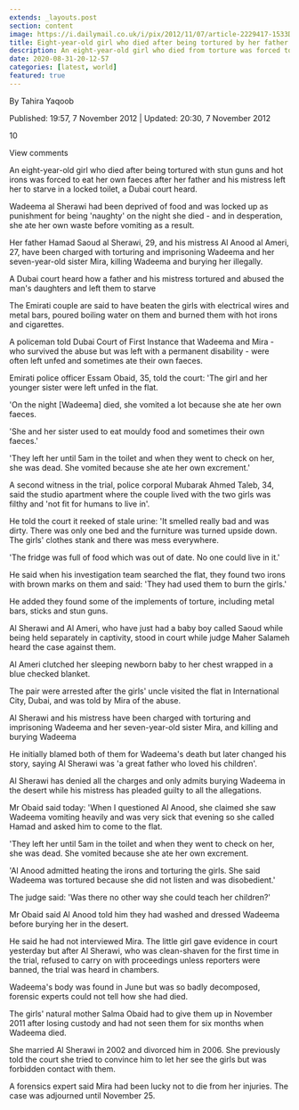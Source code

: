 ```yaml
---
extends: _layouts.post
section: content
image: https://i.dailymail.co.uk/i/pix/2012/11/07/article-2229417-1533DDD9000005DC-797_1024x615_large.jpg 
title: Eight-year-old girl who died after being tortured by her father was forced to eat her own faeces when his mistress locked her in toilet 
description: An eight-year-old girl who died from torture was forced to eat her own faeces after her father and his mistress left her to starve in a locked toilet, a Dubai court heard. 
date: 2020-08-31-20-12-57 
categories: [latest, world] 
featured: true 
--- 
```

By Tahira Yaqoob 

 Published:  19:57, 7 November 2012   |  Updated:  20:30, 7 November 2012   

 

 10

View  comments



An eight-year-old girl who died after being tortured with stun guns and hot irons was forced to eat her own faeces after her father and his mistress left her to starve in a locked toilet, a Dubai court heard. 

Wadeema al Sherawi had been deprived of food and was locked up as punishment for being 'naughty' on the night she died - and in desperation, she ate her own waste before vomiting as a result. 

Her father Hamad Saoud al Sherawi, 29, and his mistress Al Anood al Ameri, 27, have been charged with torturing and imprisoning Wadeema and her seven-year-old sister Mira, killing Wadeema and burying her illegally. 

A Dubai court heard how a father and his mistress tortured and abused the man's daughters and left them to starve

The Emirati couple are said to have beaten the girls with electrical wires and metal bars, poured boiling water on them and burned them with hot irons and cigarettes. 

A policeman told Dubai Court of First Instance that Wadeema and Mira - who survived the abuse but was left with a permanent disability - were often left unfed and sometimes ate their own faeces. 

Emirati police officer Essam Obaid, 35, told the court: 'The girl and her younger sister were left unfed in the flat. 

'On the night [Wadeema] died, she vomited a lot because she ate her own faeces. 

'She and her sister used to eat mouldy food and sometimes their own faeces.' 

'They left her until 5am in the toilet and when they went to check on her, she was dead. She vomited because she ate her own excrement.'

A second witness in the trial, police corporal Mubarak Ahmed Taleb, 34, said the studio apartment where the couple lived with the two girls was filthy and 'not fit for humans to live in'. 

He told the court it reeked of stale urine: 'It smelled really bad and was dirty. There was only one bed and the furniture was turned upside down. The girls' clothes stank and there was mess everywhere. 

'The fridge was full of food which was out of date. No one could live in it.'

 He said when his investigation team searched the flat, they found two irons with brown marks on them and said: 'They had used them to burn the girls.' 

He added they found some of the implements of torture, including metal bars, sticks and stun guns. 

Al Sherawi and Al Ameri, who have just had a baby boy called Saoud while being held separately in captivity, stood in court while judge Maher Salameh heard the case against them. 

Al Ameri clutched her sleeping newborn baby to her chest wrapped in a blue checked blanket. 

The pair were arrested after the girls' uncle visited the flat in International City, Dubai, and was told by Mira of the abuse. 

Al Sherawi and his mistress have been charged with torturing and imprisoning Wadeema and her seven-year-old sister Mira, and killing and burying Wadeema

He initially blamed both of them for Wadeema's death but later changed his story, saying Al Sherawi was 'a great father who loved his children'. 

Al Sherawi has denied all the charges and only admits burying Wadeema in the desert while his mistress has pleaded guilty to all the allegations. 

Mr Obaid said today: 'When I questioned Al Anood, she claimed she saw Wadeema vomiting heavily and was very sick that evening so she called Hamad and asked him to come to the flat. 

'They left her until 5am in the toilet and when they went to check on her, she was dead. She vomited because she ate her own excrement. 

'Al Anood admitted heating the irons and torturing the girls. She said Wadeema was tortured because she did not listen and was disobedient.'

 The judge said: 'Was there no other way she could teach her children?' 

Mr Obaid said Al Anood told him they had washed and dressed Wadeema before burying her in the desert. 

He said he had not interviewed Mira. The little girl gave evidence in court yesterday but after Al Sherawi, who was clean-shaven for the first time in the trial, refused to carry on with proceedings unless reporters were banned, the trial was heard in chambers. 

Wadeema's body was found in June but was so badly decomposed, forensic experts could not tell how she had died. 

The girls' natural mother Salma Obaid had to give them up in November 2011 after losing custody and had not seen them for six months when Wadeema died. 

She married Al Sherawi in 2002 and divorced him in 2006. She previously told the court she tried to convince him to let her see the girls but was forbidden contact with them. 

A forensics expert said Mira had been lucky not to die from her injuries. The case was adjourned until November 25. 

 


